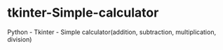 # tkinter-Simple-calculator
Python - Tkinter - Simple calculator(addition, subtraction, multiplication, division)
